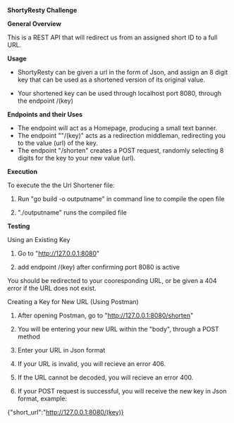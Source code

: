 **ShortyResty Challenge**

**General Overview**

This is a REST API that will redirect us from an assigned short ID to a full URL. 



**Usage**

 * ShortyResty can be given a url in the form of Json, and assign an 8 digit key that can be used as a shortened version of its original value. 

 * Your shortened key can be used through localhost port 8080, through the endpoint /(key)



**Endpoints and their Uses**

* The endpoint  will act as a Homepage, producing a small text banner.
* The endpoint ""/(key)" acts as a redirection middleman, redirecting you to the value (url) of the key.
* The endpoint "/shorten" creates a POST request, randomly selecting 8 digits for the key to your new value (url).



 **Execution**

To execute the the Url Shortener file:

1. Run "go build -o outputname" in command line to compile the open file

2. "./outputname" runs the compiled file



**Testing**

Using an Existing Key



1. Go to "http://127.0.0.1:8080"

2. add endpoint /(key) after confirming port 8080 is active

You should be redirected to your cooresponding URL, or be given a 404 error if the URL does not exist.



Creating a Key for New URL (Using Postman)

1. After opening Postman, go to "http://127.0.0.1:8080/shorten"

2. You will be entering your new URL within the "body", through a POST method

3. Enter your URL in Json format

4. If your URL is invalid, you will recieve an error 406.

5. If the URL cannot be decoded, you will recieve an error 400.

6. If your POST request is successful, you will receive the new key in Json format, example:

{"short_url":"http://127.0.0.1:8080/(key)}

